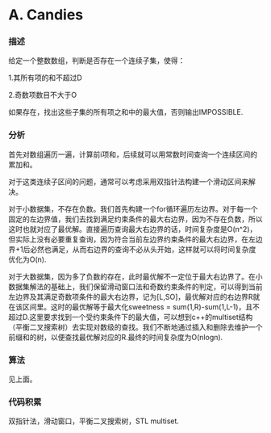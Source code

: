 # A. Candies

### 描述

给定一个整数数组，判断是否存在一个连续子集，使得：

1.其所有项的和不超过D

2.奇数项数目不大于O

如果存在，找出这些子集的所有项之和中的最大值，否则输出IMPOSSIBLE.

### 分析

首先对数组遍历一遍，计算前i项和，后续就可以用常数时间查询一个连续区间的累加和。

对于这类连续子区间的问题，通常可以考虑采用双指针法构建一个滑动区间来解决。

对于小数据集，不存在负数。我们首先构建一个for循环遍历左边界。对于每一个固定的左边界值，我们去找到满足约束条件的最大右边界，因为不存在负数，所以这时也就对应了最优解。直接遍历查询最大右边界的话，时间复杂度是O(n^2)，但实际上没有必要重复查询，因为符合当前左边界约束条件的最大右边界，在左边界+1后必然也满足，从而右边界的查询不必从头开始，这样就可以将时间复杂度优化为O(n).

对于大数据集，因为多了负数的存在，此时最优解不一定位于最大右边界了。在小数据集解法的基础上，我们保留滑动窗口法和奇数约束条件的判定，可以得到当前左边界及其满足奇数项条件的最大右边界，记为[L,SO]，最优解对应的右边界R就在该区间里。这时的最优解等于最大化sweetness = sum(1,R)-sum(1,L-1)，且不超过D.这里要求找到一个受约束条件下的最大值，可以想到c++的multiset结构（平衡二叉搜索树）去实现对数级的查找。我们不断地通过插入和删除去维护一个前缀和的树，以便查找最优解对应的R.最终的时间复杂度为O(nlogn).

### 算法

见上面。

### 代码积累

双指针法，滑动窗口，平衡二叉搜索树，STL multiset.
